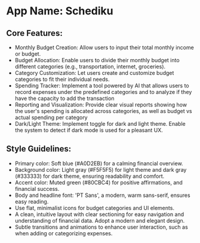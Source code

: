 # **App Name**: Schediku

## Core Features:

- Monthly Budget Creation: Allow users to input their total monthly income or budget.
- Budget Allocation: Enable users to divide their monthly budget into different categories (e.g., transportation, internet, groceries).
- Category Customization: Let users create and customize budget categories to fit their individual needs.
- Spending Tracker: Implement a tool powered by AI that allows users to record expenses under the predefined categories and to analyze if they have the capacity to add the transaction
- Reporting and Visualization: Provide clear visual reports showing how the user's spending is allocated across categories, as well as budget vs actual spending per category
- Dark/Light Theme: Implement toggle for dark and light theme. Enable the system to detect if dark mode is used for a pleasant UX.

## Style Guidelines:

- Primary color: Soft blue (#A0D2EB) for a calming financial overview.
- Background color: Light gray (#F5F5F5) for light theme and dark gray (#333333) for dark theme, ensuring readability and comfort.
- Accent color: Muted green (#80CBC4) for positive affirmations, and financial success.
- Body and headline font: 'PT Sans', a modern, warm sans-serif, ensures easy reading.
- Use flat, minimalist icons for budget categories and UI elements.
- A clean, intuitive layout with clear sectioning for easy navigation and understanding of financial data. Adopt a modern and elegant design.
- Subtle transitions and animations to enhance user interaction, such as when adding or categorizing expenses.